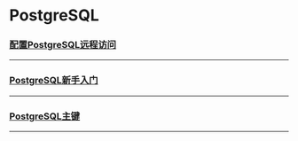 PostgreSQL
==========

### [配置PostgreSQL远程访问](config-psql-remote-access)

---

### [PostgreSQL新手入门](getting-started)

---

### [PostgreSQL主键](primary-key)

---
